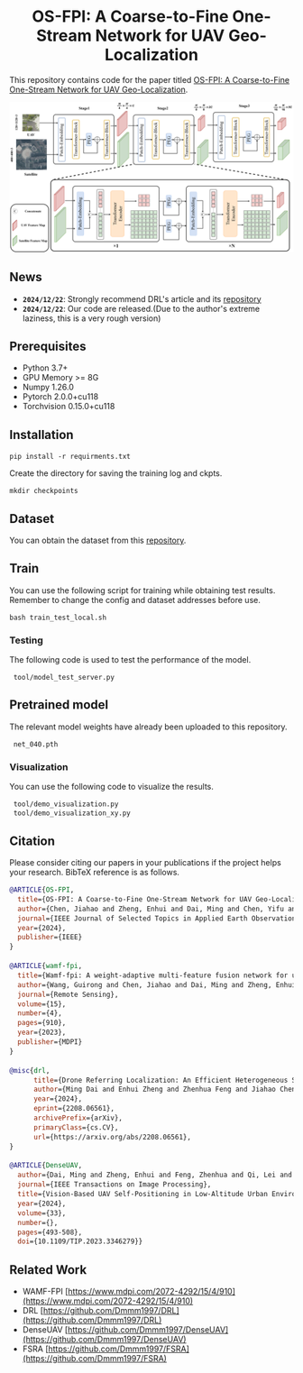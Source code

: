 <h1 align="center"> OS-FPI: A Coarse-to-Fine One-Stream Network for UAV Geo-Localization</h1>

This repository contains code for the paper titled [OS-FPI: A Coarse-to-Fine One-Stream Network for UAV Geo-Localization](https://ieeexplore.ieee.org/document/10478125).

![](img/OS_FPI_backbone_v1.drawio.png)

## News
- **`2024/12/22`**: Strongly recommend DRL's article and its [repository](https://github.com/Dmmm1997/DRL)
- **`2024/12/22`**: Our code are released.(Due to the author's extreme laziness, this is a very rough version)


## Prerequisites

- Python 3.7+
- GPU Memory >= 8G
- Numpy 1.26.0
- Pytorch 2.0.0+cu118
- Torchvision 0.15.0+cu118

## Installation

```
pip install -r requirments.txt
```

Create the directory for saving the training log and ckpts.

```
mkdir checkpoints
```

## Dataset

You can obtain the dataset from this [repository](https://github.com/Dmmm1997/DRL).

## Train
You can use the following script for training while obtaining test results. Remember to change the config and dataset addresses before use.

```
bash train_test_local.sh
```

### Testing

The following code is used to test the performance of the model.

```
 tool/model_test_server.py
```

## Pretrained model
The relevant model weights have already been uploaded to this repository.

```
 net_040.pth
```

### Visualization

You can use the following code to visualize the results.

```
 tool/demo_visualization.py
 tool/demo_visualization_xy.py
```

## Citation

Please consider citing our papers in your publications if the project helps your research. BibTeX reference is as follows.
```bibtex
@ARTICLE{OS-FPI,
  title={OS-FPI: A Coarse-to-Fine One-Stream Network for UAV Geo-Localization},
  author={Chen, Jiahao and Zheng, Enhui and Dai, Ming and Chen, Yifu and Lu, Yusheng},
  journal={IEEE Journal of Selected Topics in Applied Earth Observations and Remote Sensing},
  year={2024},
  publisher={IEEE}
}

@ARTICLE{wamf-fpi,
  title={Wamf-fpi: A weight-adaptive multi-feature fusion network for uav localization},
  author={Wang, Guirong and Chen, Jiahao and Dai, Ming and Zheng, Enhui},
  journal={Remote Sensing},
  volume={15},
  number={4},
  pages={910},
  year={2023},
  publisher={MDPI}
}

@misc{drl,
      title={Drone Referring Localization: An Efficient Heterogeneous Spatial Feature Interaction Method For UAV Self-Localization}, 
      author={Ming Dai and Enhui Zheng and Zhenhua Feng and Jiahao Chen and Wankou Yang},
      year={2024},
      eprint={2208.06561},
      archivePrefix={arXiv},
      primaryClass={cs.CV},
      url={https://arxiv.org/abs/2208.06561}, 
}

@ARTICLE{DenseUAV,
  author={Dai, Ming and Zheng, Enhui and Feng, Zhenhua and Qi, Lei and Zhuang, Jiedong and Yang, Wankou},
  journal={IEEE Transactions on Image Processing},
  title={Vision-Based UAV Self-Positioning in Low-Altitude Urban Environments},
  year={2024},
  volume={33},
  number={},
  pages={493-508},
  doi={10.1109/TIP.2023.3346279}}
```

## Related Work
- WAMF-FPI [https://www.mdpi.com/2072-4292/15/4/910](https://www.mdpi.com/2072-4292/15/4/910)
- DRL [https://github.com/Dmmm1997/DRL](https://github.com/Dmmm1997/DRL)
- DenseUAV [https://github.com/Dmmm1997/DenseUAV](https://github.com/Dmmm1997/DenseUAV)
- FSRA [https://github.com/Dmmm1997/FSRA](https://github.com/Dmmm1997/FSRA)
